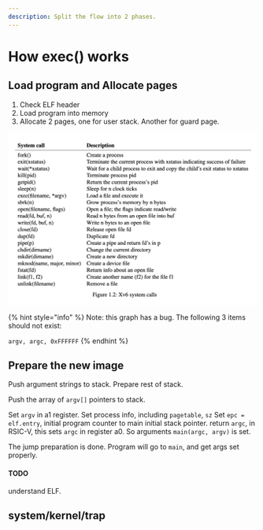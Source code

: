 ```yaml
---
description: Split the flow into 2 phases.
---
```


# How exec\(\) works

## Load program and Allocate pages

1. Check ELF header
2. Load program into memory
3. Allocate 2 pages, one for user stack. Another for guard page.

![](../.gitbook/assets/image%20%2816%29.png)

{% hint style="info" %}
Note: this graph has a bug. The following 3 items should not exist:

`argv, argc, 0xFFFFFF`
{% endhint %}

## Prepare the new image

Push argument strings to stack. Prepare rest of stack.

Push the array of `argv[]` pointers to stack.

Set `argv` in a1 register. Set process info, including `pagetable`, `sz` Set `epc = elf.entry`, initial program counter to main initial stack pointer. return `argc`, in RSIC-V, this sets `argc` in register a0. So arguments `main(argc, argv)` is set.

The jump preparation is done. Program will go to `main`, and get args set properly.

#### TODO

understand ELF.

## system/kernel/trap

